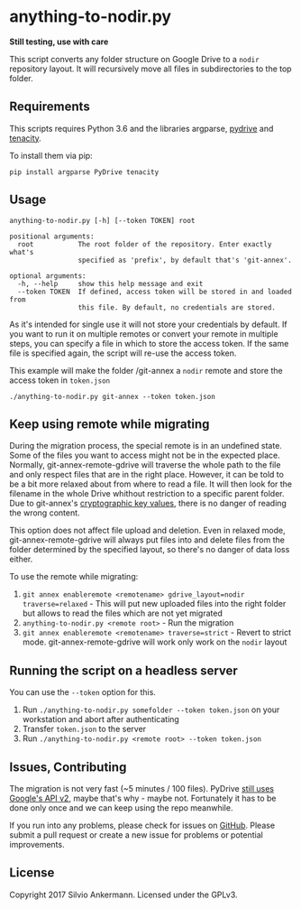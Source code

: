 # anything-to-nodir.py

__Still testing, use with care__

This script converts any folder structure on Google Drive to a `nodir` repository layout. It will recursively move all files in subdirectories to the top folder.

## Requirements
This scripts requires Python 3.6 and the libraries argparse, [pydrive](https://github.com/googledrive/PyDrive) and [tenacity](https://github.com/jd/tenacity).

To install them via pip:

`pip install argparse PyDrive tenacity`

## Usage

```
anything-to-nodir.py [-h] [--token TOKEN] root

positional arguments:
  root           The root folder of the repository. Enter exactly what's
                 specified as 'prefix', by default that's 'git-annex'.

optional arguments:
  -h, --help     show this help message and exit
  --token TOKEN  If defined, access token will be stored in and loaded from
                 this file. By default, no credentials are stored.
```
As it's intended for single use it will not store your credentials by default. If you want to run it on multiple remotes or convert your remote in multiple steps, you can specify a file in which to store the access token. If the same file is specified again, the script will re-use the access token.

This example will make the folder /git-annex a `nodir` remote and store the access token in `token.json`

` ./anything-to-nodir.py git-annex --token token.json `

## Keep using remote while migrating

During the migration process, the special remote is in an undefined state. Some of the files you want to access might not be in the expected place. Normally, git-annex-remote-gdrive will traverse the whole path to the file and only respect files that are in the right place. However, it can be told to be a bit more relaxed about from where to read a file. It will then look for the filename in the whole Drive whithout restriction to a specific parent folder. Due to git-annex's [cryptographic key values](http://git-annex.branchable.com/backends/), there is no danger of reading the wrong content.

This option does not affect file upload and deletion. Even in relaxed mode, git-annex-remote-gdrive will always put files into and delete files from the folder determined by the specified layout, so there's no danger of data loss either.

To use the remote while migrating:

1. `git annex enableremote <remotename> gdrive_layout=nodir traverse=relaxed` - This will put new uploaded files into the right folder but allows to read the files which are not yet migrated
2. `anything-to-nodir.py <remote root>` - Run the migration
3. `git annex enableremote <remotename> traverse=strict` - Revert to strict mode. git-annex-remote-gdrive will work only work on the `nodir` layout

## Running the script on a headless server

You can use the `--token` option for this. 

1. Run `./anything-to-nodir.py somefolder --token token.json` on your workstation and abort after authenticating
2. Transfer `token.json` to the server
2. Run `./anything-to-nodir.py <remote root> --token token.json`

## Issues, Contributing

The migration is not very fast (~5 minutes / 100 files). PyDrive [still uses Google's API v2](https://github.com/googledrive/PyDrive/issues/99#issuecomment-314091631), maybe that's why - maybe not. Fortunately it has to be done only once and we can keep using the repo meanwhile.

If you run into any problems, please check for issues on [GitHub](https://github.com/Lykos153/git-annex-remote-gdrive/issues).
Please submit a pull request or create a new issue for problems or potential improvements.

## License

Copyright 2017 Silvio Ankermann. Licensed under the GPLv3.
